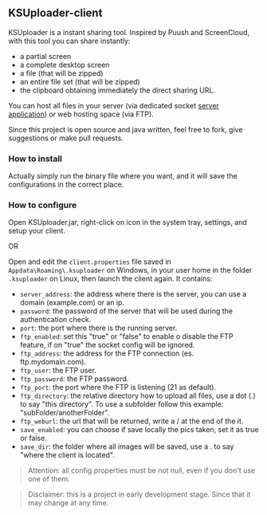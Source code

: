 ## KSUploader-client
KSUploader is a instant sharing tool. Inspired by Puush and ScreenCloud, with this tool you can share instantly:
* a partial screen
* a complete desktop screen
* a file (that will be zipped)
* an entire file set (that will be zipped)
* the clipboard
obtaining immediately the direct sharing URL.

You can host all files in your server (via dedicated socket [server application](https://github.com/KSUploader/KSUploader-server)) or web hosting space (via FTP).

Since this project is open source and java written, feel free to fork, give suggestions or make pull requests.

### How to install
Actually simply run the binary file where you want, and it will save the configurations in the correct place.

### How to configure
Open KSUploader.jar, right-click on icon in the system tray, settings, and setup your client.

OR

Open and edit the `client.properties` file saved in `Appdata\Roaming\.ksuploader` on Windows, in your user home in the folder `.ksuploader` on Linux, then launch the client again.
It contains:
* `server_address`: the address where there is the server, you can use a domain (example.com) or an ip.
* `password`: the password of the server that will be used during the authentication check.
* `port`: the port where there is the running server.
* `ftp_enabled`: set this "true" or "false" to enable o disable the FTP feature, if on "true" the socket config will be ignored.
* `ftp_address`: the address for the FTP connection (es. ftp.mydomain.com).
* `ftp_user`: the FTP user.
* `ftp_password`: the FTP password.
* `ftp_port`: the port where the FTP is listening (21 as default).
* `ftp_directory`: the relative directory how to upload all files, use a dot (.) to say "this directory". To use a subfolder follow this example: "subFolder/anotherFolder".
* `ftp_weburl`: the url that will be returned, write a / at the end of the it.
* `save_enabled`: you can choose if save locally the pics taken, set it as true or false.
* `save_dir`: the folder where all images will be saved, use a . to say "where the client is located".

>Attention: all config properties must be not null, even if you don't use one of them.

>Disclaimer: this is a project in early development stage. Since that it may change at any time.
